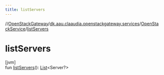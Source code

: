 ```yaml
---
title: listServers
---
```

//[OpenStackGateway](../../../index.html)/[dk.aau.claaudia.openstackgateway.services](../index.html)/[OpenStackService](index.html)/[listServers](list-servers.html)



# listServers



[jvm]\
fun [listServers](list-servers.html)(): [List](https://kotlinlang.org/api/latest/jvm/stdlib/kotlin.collections/-list/index.html)&lt;Server?&gt;




